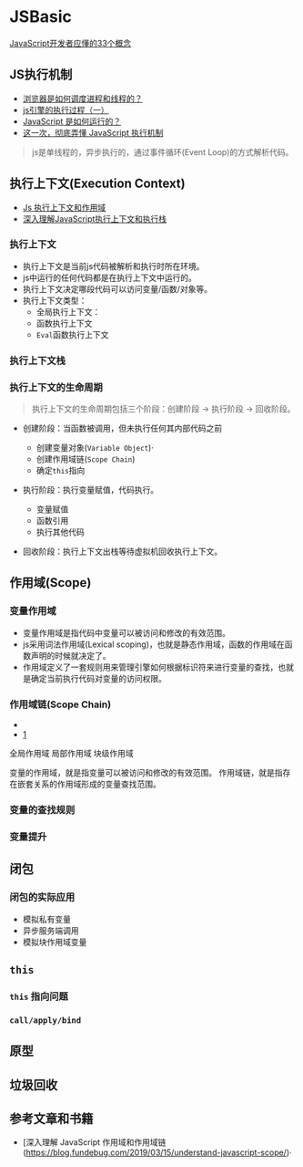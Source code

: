 # JSBasic

[JavaScript开发者应懂的33个概念](https://github.com/stephentian/33-js-concepts)

## JS执行机制

- [浏览器是如何调度进程和线程的？](https://mp.weixin.qq.com/s/kSh600HxKYzb1ggtNZinTA)
- [js引擎的执行过程（一）](https://heyingye.github.io/2018/03/19/js%E5%BC%95%E6%93%8E%E7%9A%84%E6%89%A7%E8%A1%8C%E8%BF%87%E7%A8%8B%EF%BC%88%E4%B8%80%EF%BC%89/)
- [JavaScript 是如何运行的？](https://blog.fundebug.com/2019/09/26/how-does-javascript-execute/)
- [这一次，彻底弄懂 JavaScript 执行机制](https://juejin.cn/post/6844903512845860872)

> js是单线程的，异步执行的，通过事件循环(Event Loop)的方式解析代码。

## 执行上下文(Execution Context)

- [Js 执行上下文和作用域](https://www.cnblogs.com/hai-cheng/p/11119632.html)
- [深入理解JavaScript执行上下文和执行栈](https://segmentfault.com/a/1190000018550118)

### 执行上下文

- 执行上下文是当前js代码被解析和执行时所在环境。
- js中运行的任何代码都是在执行上下文中运行的。
- 执行上下文决定哪段代码可以访问变量/函数/对象等。
- 执行上下文类型：
  - 全局执行上下文：
  - 函数执行上下文
  - `Eval`函数执行上下文

### 执行上下文栈

### 执行上下文的生命周期

> 执行上下文的生命周期包括三个阶段：创建阶段 -> 执行阶段 -> 回收阶段。

- 创建阶段：当函数被调用，但未执行任何其内部代码之前
  - 创建变量对象(`Variable Object`)·
  - 创建作用域链(`Scope Chain`)
  - 确定`this`指向
  
- 执行阶段：执行变量赋值，代码执行。
  - 变量赋值
  - 函数引用
  - 执行其他代码
- 回收阶段：执行上下文出栈等待虚拟机回收执行上下文。

## 作用域(Scope)

### 变量作用域

- 变量作用域是指代码中变量可以被访问和修改的有效范围。
- js采用词法作用域(Lexical scoping)，也就是静态作用域，函数的作用域在函数声明的时候就决定了。
- 作用域定义了一套规则用来管理引擎如何根据标识符来进行变量的查找，也就是确定当前执行代码对变量的访问权限。

### 作用域链(Scope Chain)

- [](https://blog.fundebug.com/2019/03/15/understand-javascript-scope/)
- [1](https://juejin.im/post/6844903660716032007)

全局作用域
局部作用域
块级作用域

变量的作用域，就是指变量可以被访问和修改的有效范围。
作用域链，就是指存在嵌套关系的作用域形成的变量查找范围。

### 变量的查找规则

### 变量提升

## 闭包

### 闭包的实际应用

- 模拟私有变量
- 异步服务端调用
- 模拟块作用域变量

## `this`

### `this` 指向问题

### `call/apply/bind`

## 原型

## 垃圾回收

## **参考文章和书籍**

- [深入理解 JavaScript 作用域和作用域链(https://blog.fundebug.com/2019/03/15/understand-javascript-scope/)·
